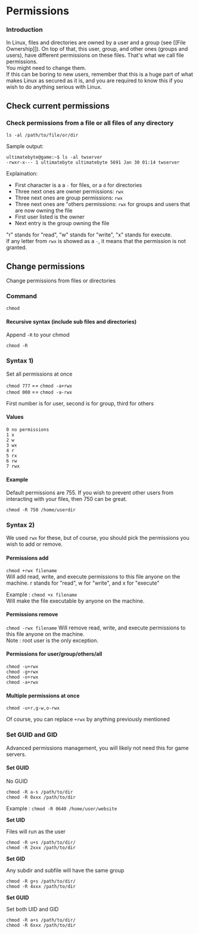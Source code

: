 # Permissions

### Introduction

In Linux, files and directories are owned by a user and a group \(see \[\[File Ownership\]\]\). On top of that, this user, group, and other ones \(groups and users\), have different permissions on these files. That's what we call file permissions.  
You might need to change them.  
If this can be boring to new users, remember that this is a huge part of what makes Linux as secured as it is, and you are required to know this if you wish to do anything serious with Linux.

## Check current permissions

### Check permissions from a file or all files of any directory

`ls -al /path/to/file/or/dir`

Sample output:

```text
ultimatebyte@game:~$ ls -al twserver
-rwxr-x--- 1 ultimatebyte ultimatebyte 5691 Jan 30 01:14 twserver
```

Explaination:

* First character is a a `-` for files, or a `d` for directories
* Three next ones are owner permissions: `rwx`
* Three next ones are group permissions: `rwx`
* Three next ones are "others permissions: `rwx` for groups and users that are now owning the file
* First user listed is the owner
* Next entry is the group owning the file

"r" stands for "read", "w" stands for "write", "x" stands for execute.  
If any letter from `rwx` is showed as a `-`, it means that the permission is not granted.

## Change permissions

Change permissions from files or directories

### Command

`chmod`

#### Recursive syntax \(include sub files and directories\)

Append `-R` to your chmod

`chmod -R`

### Syntax 1\)

Set all permissions at once

`chmod 777` == `chmod -a+rwx`  
`chmod 000` == `chmod -a-rwx`

First number is for user, second is for group, third for others

#### Values

```text
0 no permissions
1 x
2 w
3 wx
4 r
5 rx
6 rw
7 rwx
```

#### Example

Default permissions are 755. If you wish to prevent other users from interacting with your files, then 750 can be great.

`chmod -R 750 /home/userdir`

### Syntax 2\)

We used `rwx` for these, but of course, you should pick the permissions you wish to add or remove.

#### Permissions add

`chmod +rwx filename`  
Will add read, write, and execute permissions to this file anyone on the machine. r stands for "read", w for "write", and x for "execute"

Example : `chmod +x filename`  
Will make the file executable by anyone on the machine.

#### Permissions remove

`chmod -rwx filename` Will remove read, write, and execute permissions to this file anyone on the machine.  
Note : root user is the only exception.

#### Permissions for user/group/others/all

`chmod -u+rwx`  
`chmod -g+rwx`  
`chmod -o+rwx`  
`chmod -a+rwx`

#### Multiple permissions at once

`chmod -u+r,g-w,o-rwx`

Of course, you can replace `+rwx` by anything previously mentioned

### Set GUID and GID

Advanced permissions management, you will likely not need this for game servers.

#### Set GUID

No GUID

`chmod -R a-s /path/to/dir`  
`chmod -R 0xxx /path/to/dir`

Example : `chmod -R 0640 /home/user/website`

**Set UID**

Files will run as the user

`chmod -R u+s /path/to/dir/`  
`chmod -R 2xxx /path/to/dir`

**Set GID**

Any subdir and subfile will have the same group

`chmod -R g+s /path/to/dir/`  
`chmod -R 4xxx /path/to/dir`

**Set GUID**

Set both UID and GID

`chmod -R a+s /path/to/dir/`  
`chmod -R 6xxx /path/to/dir`

